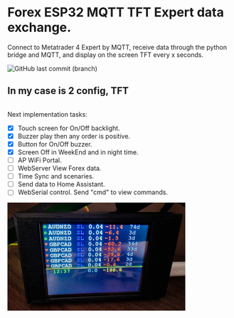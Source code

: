 # Forex ESP32 MQTT TFT Expert data exchange.

Connect to Metatrader 4 Expert by MQTT, receive data through the python bridge and MQTT, and display on the screen TFT every x seconds. 

![GitHub last commit (branch)](https://img.shields.io/github/last-commit/Den-FST/FX_ESP32_MQTT/main?style=plastic)

## In my case is 2 config, TFT

``` C++

```

Next implementation tasks:
- [x] Touch screen for On/Off backlight.
- [x] Buzzer play then any order is positive.
- [x] Button for On/Off buzzer.
- [x] Screen Off in WeekEnd and in night time.
- [ ] AP WiFi Portal.
- [ ] WebServer View Forex data.
- [ ] Time Sync and scenaries.
- [ ] Send data to Home Assistant.
- [ ] WebSerial control. Send "cmd" to view commands. 

<img src="main.jpg" width="400"/>
